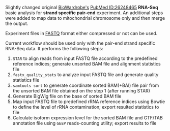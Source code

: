 Slightly changed original [BioWardrobe's](https://biowardrobe.com) [PubMed ID:26248465](https://www.ncbi.nlm.nih.gov/pubmed/26248465)
**RNA-Seq** basic analysis for **strand specific pair-end** experiment.
An additional steps were added to map data to mitochondrial chromosome only and then merge the output.

Experiment files in [FASTQ](http://maq.sourceforge.net/fastq.shtml) format either compressed or not can be used.

Current workflow should be used only with the pair-end strand specific RNA-Seq data. It performs the following steps:
1. `STAR` to align reads from input FASTQ file according to the predefined reference indices; generate unsorted BAM file and alignment statistics file
2. `fastx_quality_stats` to analyze input FASTQ file and generate quality statistics file
3. `samtools sort` to generate coordinate sorted BAM(+BAI) file pair from the unsorted BAM file obtained on the step 1 (after running STAR)
5. Generate BigWig file on the base of sorted BAM file
6. Map input FASTQ file to predefined rRNA reference indices using Bowtie to define the level of rRNA contamination; export resulted statistics to file
7. Calculate isoform expression level for the sorted BAM file and GTF/TAB annotation file using `GEEP` reads-counting utility; export results to file